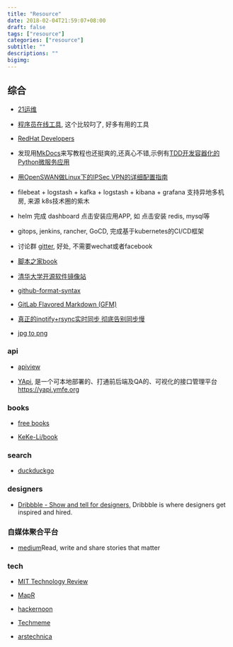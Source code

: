 ```yaml
---
title: "Resource"
date: 2018-02-04T21:59:07+08:00
draft: false
tags: ["resource"]
categories: ["resource"]
subtitle: ""
descriptions: ""
bigimg:
---
```



## 综合

* [21运维](http://www.21yunwei.com/)

* [程序员在线工具](http://www.ofmonkey.com/), 这个比较叼了, 好多有用的工具

* [RedHat Developers](https://developers.redhat.com/blog/)

* 发现用[MkDocs](http://www.mkdocs.org/)来写教程也还挺爽的,还真心不错,示例有[TDD开发容器化的Python微服务应用](https://tdd.qikqiak.com/)

* [用OpenSWAN做Linux下的IPSec VPN的详细配置指南](http://blog.csdn.net/bytxl/article/details/26212757)

* filebeat + logstash + kafka + logstash + kibana + grafana 支持异地多机房, 来源 k8s技术圈的紫木

* helm 完成 dashboard 点击安装应用APP, 如 点击安装 redis, mysql等

* gitops, jenkins, rancher, GoCD, 完成基于kubernetes的CI/CD框架

* 讨论群 [gitter](https://gitter.im/), 好处, 不需要wechat或者facebook

* [脚本之家book](http://www.jb51.net/books/)

* [清华大学开源软件镜像站](https://mirrors.tuna.tsinghua.edu.cn/)

* [github-format-syntax](https://help.github.com/articles/basic-writing-and-formatting-syntax/)

* [GitLab Flavored Markdown (GFM)](https://gitlab.com/gitlab-org/gitlab-ce/blob/master/doc/user/markdown.md)

* [真正的inotify+rsync实时同步 彻底告别同步慢](https://www.cnblogs.com/jackyyou/p/5681126.html)

* [jpg to png](https://jpg2png.com/)

### api

* [apiview](https://www.apiview.com/)

* [YApi](https://github.com/ymfe/yapi), 是一个可本地部署的、打通前后端及QA的、可视化的接口管理平台 https://yapi.ymfe.org

### books

* [free books](https://github.com/EbookFoundation/free-programming-books/blob/master/free-programming-books-zh.md)

* [KeKe-Li/book](https://github.com/KeKe-Li/book)

### search

- [duckduckgo](https://www.duckduckgo.com)

### designers

- [Dribbble - Show and tell for designers](https://dribbble.com/), Dribbble is where designers get inspired and hired.

### 自媒体聚合平台

- [medium](https://medium.com/)Read, write and share stories that matter 

### tech

- [MIT Technology Review](https://www.technologyreview.com/)

- [MapR](https://mapr.com/)

- [hackernoon](https://hackernoon.com/)

- [Techmeme](https://www.techmeme.com/)

- [arstechnica](https://arstechnica.com/)

